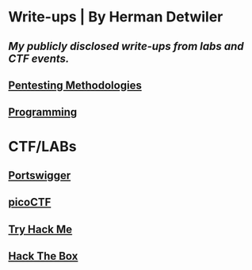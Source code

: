 # Write-ups | By Herman Detwiler
*My publicly disclosed write-ups from labs and CTF events.*
---
## [Pentesting Methodologies](/Methodology/README.md#methodologies)

## [Programming](/Programing-Examples)

# CTF/LABs

## [Portswigger](/Portswigger#portswigger-academy)

## [picoCTF](/picoCTF/README.md#picoctf)

## [Try Hack Me](/TryHackMe)

## [Hack The Box](/Hack-The-Box#hack-the-box-write-ups)

